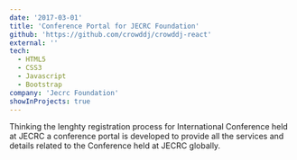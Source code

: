 ```yaml
---
date: '2017-03-01'
title: 'Conference Portal for JECRC Foundation'
github: 'https://github.com/crowddj/crowddj-react'
external: ''
tech:
  - HTML5
  - CSS3
  - Javascript
  - Bootstrap
company: 'Jecrc Foundation'
showInProjects: true
---
```


Thinking the lenghty registration process for International Conference held at JECRC a conference portal is developed to provide all the services and details related to the Conference held at JECRC globally.

